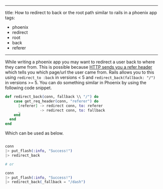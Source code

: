 - - -
title: How to redirect to back or the root path similar to rails in a phoenix app
tags:
  - phoenix
  - redirect
  - root
  - back
  - referer
- - -

While writing a phoenix app you may want to redirect a user back to where they came
from. This is possible because [HTTP sends you a refer header](https://developer.mozilla.org/en-US/docs/Web/HTTP/Headers/Referer) which tells you which page/url the user came from.
Rails allows you to this using `redirect_to :back` in versions < 5 and `redirect_back(fallback: "/")` in versions >= 5. You can do something similar in Phoenix by using the following code snippet.

```elixir
def redirect_back(conn, fallback \\ "/") do
    case get_req_header(conn, "referer") do
      [referer] -> redirect conn, to: referer
      _         -> redirect conn, to: fallback
    end
  end
end
```

Which can be used as below.

```elixir

conn
|> put_flash(:info, "Success!")
|> redirect_back

# or

conn
|> put_flash(:info, "Success!")
|> redirect_back(_fallback = "/dash")

```
